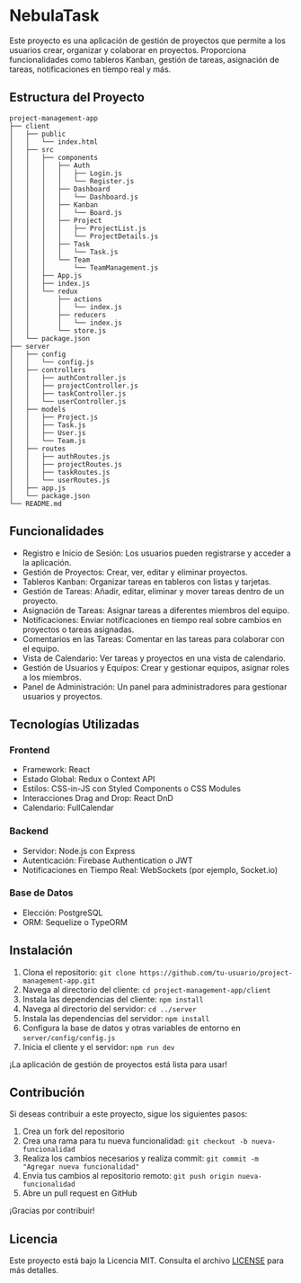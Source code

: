 # NebulaTask

Este proyecto es una aplicación de gestión de proyectos que permite a los usuarios crear, organizar y colaborar en proyectos. Proporciona funcionalidades como tableros Kanban, gestión de tareas, asignación de tareas, notificaciones en tiempo real y más.

## Estructura del Proyecto

```
project-management-app
├── client
│   ├── public
│   │   └── index.html
│   ├── src
│   │   ├── components
│   │   │   ├── Auth
│   │   │   │   ├── Login.js
│   │   │   │   └── Register.js
│   │   │   ├── Dashboard
│   │   │   │   └── Dashboard.js
│   │   │   ├── Kanban
│   │   │   │   └── Board.js
│   │   │   ├── Project
│   │   │   │   ├── ProjectList.js
│   │   │   │   └── ProjectDetails.js
│   │   │   ├── Task
│   │   │   │   └── Task.js
│   │   │   └── Team
│   │   │       └── TeamManagement.js
│   │   ├── App.js
│   │   ├── index.js
│   │   └── redux
│   │       ├── actions
│   │       │   └── index.js
│   │       ├── reducers
│   │       │   └── index.js
│   │       └── store.js
│   └── package.json
├── server
│   ├── config
│   │   └── config.js
│   ├── controllers
│   │   ├── authController.js
│   │   ├── projectController.js
│   │   ├── taskController.js
│   │   └── userController.js
│   ├── models
│   │   ├── Project.js
│   │   ├── Task.js
│   │   ├── User.js
│   │   └── Team.js
│   ├── routes
│   │   ├── authRoutes.js
│   │   ├── projectRoutes.js
│   │   ├── taskRoutes.js
│   │   └── userRoutes.js
│   ├── app.js
│   └── package.json
└── README.md
```

## Funcionalidades

- Registro e Inicio de Sesión: Los usuarios pueden registrarse y acceder a la aplicación.
- Gestión de Proyectos: Crear, ver, editar y eliminar proyectos.
- Tableros Kanban: Organizar tareas en tableros con listas y tarjetas.
- Gestión de Tareas: Añadir, editar, eliminar y mover tareas dentro de un proyecto.
- Asignación de Tareas: Asignar tareas a diferentes miembros del equipo.
- Notificaciones: Enviar notificaciones en tiempo real sobre cambios en proyectos o tareas asignadas.
- Comentarios en las Tareas: Comentar en las tareas para colaborar con el equipo.
- Vista de Calendario: Ver tareas y proyectos en una vista de calendario.
- Gestión de Usuarios y Equipos: Crear y gestionar equipos, asignar roles a los miembros.
- Panel de Administración: Un panel para administradores para gestionar usuarios y proyectos.

## Tecnologías Utilizadas

### Frontend

- Framework: React
- Estado Global: Redux o Context API
- Estilos: CSS-in-JS con Styled Components o CSS Modules
- Interacciones Drag and Drop: React DnD
- Calendario: FullCalendar

### Backend

- Servidor: Node.js con Express
- Autenticación: Firebase Authentication o JWT
- Notificaciones en Tiempo Real: WebSockets (por ejemplo, Socket.io)

### Base de Datos

- Elección: PostgreSQL
- ORM: Sequelize o TypeORM

## Instalación

1. Clona el repositorio: `git clone https://github.com/tu-usuario/project-management-app.git`
2. Navega al directorio del cliente: `cd project-management-app/client`
3. Instala las dependencias del cliente: `npm install`
4. Navega al directorio del servidor: `cd ../server`
5. Instala las dependencias del servidor: `npm install`
6. Configura la base de datos y otras variables de entorno en `server/config/config.js`
7. Inicia el cliente y el servidor: `npm run dev`

¡La aplicación de gestión de proyectos está lista para usar!

## Contribución

Si deseas contribuir a este proyecto, sigue los siguientes pasos:

1. Crea un fork del repositorio
2. Crea una rama para tu nueva funcionalidad: `git checkout -b nueva-funcionalidad`
3. Realiza los cambios necesarios y realiza commit: `git commit -m "Agregar nueva funcionalidad"`
4. Envía tus cambios al repositorio remoto: `git push origin nueva-funcionalidad`
5. Abre un pull request en GitHub

¡Gracias por contribuir!

## Licencia

Este proyecto está bajo la Licencia MIT. Consulta el archivo [LICENSE](LICENSE) para más detalles.